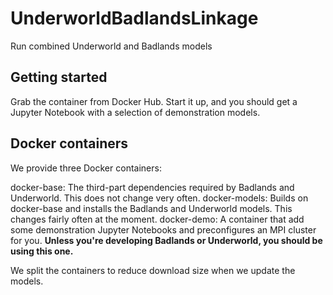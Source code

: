 # UnderworldBadlandsLinkage

Run combined Underworld and Badlands models

## Getting started

Grab the <todo> container from Docker Hub. Start it up, and you should get a Jupyter Notebook with a selection of demonstration models.

## Docker containers

We provide three Docker containers:

docker-base: The third-part dependencies required by Badlands and Underworld. This does not change very often.
docker-models: Builds on docker-base and installs the Badlands and Underworld models. This changes fairly often at the moment.
docker-demo: A container that add some demonstration Jupyter Notebooks and preconfigures an MPI cluster for you. **Unless you're developing Badlands or Underworld, you should be using this one.**

We split the containers to reduce download size when we update the models.

